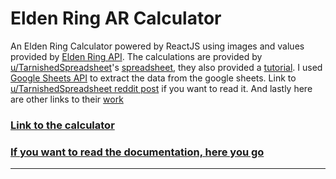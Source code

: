 # Elden Ring AR Calculator

An Elden Ring Calculator powered by ReactJS using images and values provided by [Elden Ring API](https://docs.eldenring.fanapis.com). The calculations are provided by [u/TarnishedSpreadsheet](https://www.reddit.com/user/TarnishedSpreadsheet)'s [spreadsheet](https://docs.google.com/spreadsheets/d/1xLMP8BXDFdl1A1TbttVzdBr2Je-WNVQ9y6_HqIMymXI/copy), they also provided a [tutorial](https://docs.google.com/document/d/1WbKxdSTRYTg3NLoOPbsCQzWnU3dxx1i5oR3NldgnQ0o/edit). I used [Google Sheets API](https://developers.google.com/sheets/api/guides/concepts) to extract the data from the google sheets. Link to [u/TarnishedSpreadsheet reddit post](https://www.reddit.com/r/Eldenring/comments/tbco46/elden_ring_weapon_calculator/) if you want to read it. And lastly here are other links to their [work](https://docs.google.com/spreadsheets/d/1ybiI1WgyRs67kGklUXeroi58KDab2KsU_hKutBORiW0/edit#gid=1102808375)

### [Link to the calculator](https://glittery-jalebi-177edf.netlify.app)

### [If you want to read the documentation, here you go](https://github.com/urostripunovic/Elden-Ring-AR/blob/master/Documentation.md)
---
